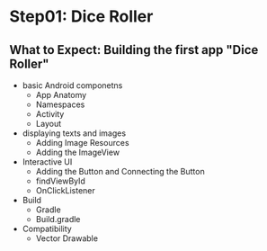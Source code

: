 # Step01: Dice Roller
## What to Expect:  Building the first app "Dice Roller"
- basic Android componetns 
    - App Anatomy 
    - Namespaces
    - Activity 
    - Layout 
- displaying texts and images
    - Adding Image Resources 
    - Adding the ImageView 
- Interactive UI 
    - Adding the Button and Connecting the Button 
    - findViewById
    - OnClickListener 
- Build
    - Gradle 
    - Build.gradle 
- Compatibility 
    - Vector Drawable 
